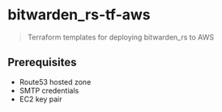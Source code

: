 # bitwarden_rs-tf-aws

> Terraform templates for deploying bitwarden_rs to AWS

## Prerequisites

* Route53 hosted zone
* SMTP credentials
* EC2 key pair
